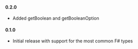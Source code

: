 #### 0.2.0
* Added getBoolean and getBooleanOption

#### 0.1.0
* Initial release with support for the most common F# types

